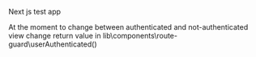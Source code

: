 Next js test app

At the moment to change between authenticated and not-authenticated view change return value in lib\components\route-guard\userAuthenticated()